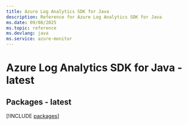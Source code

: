 ```yaml
---
title: Azure Log Analytics SDK for Java
description: Reference for Azure Log Analytics SDK for Java
ms.date: 09/08/2025
ms.topic: reference
ms.devlang: java
ms.service: azure-monitor
---
```

# Azure Log Analytics SDK for Java - latest
## Packages - latest
[!INCLUDE [packages](log-analytics-index.md)]